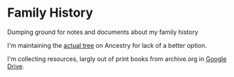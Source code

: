 # Family History
Dumping ground for notes and documents about my family history

I'm maintaining the [actual tree](http://trees.ancestry.com/tree/33182929/family) on Ancestry for lack of a better option.

I'm collecting resources, largly out of print books from archive.org in [Google Drive](https://drive.google.com/open?id=0Bxxm9-fYAiDadVNMN25rY0VCUnM).
